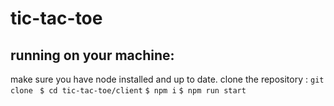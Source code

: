 # tic-tac-toe

## running on your machine:
make sure you have node installed and up to date.
clone the repository : `git clone `
`$ cd tic-tac-toe/client`
`$ npm i`
`$ npm run start`
